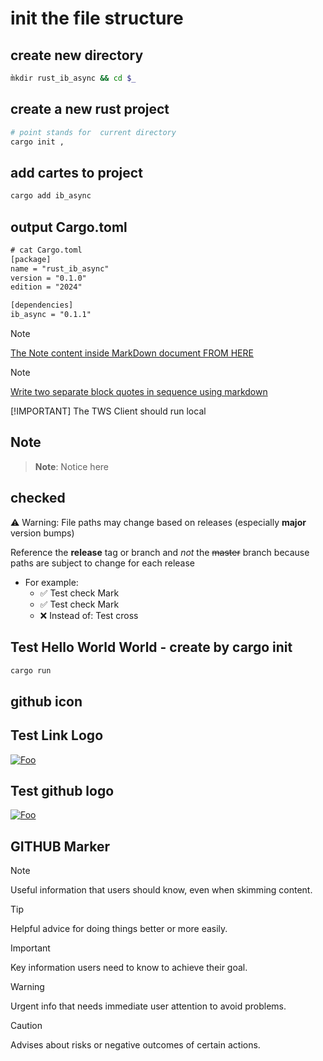 # init the file structure

## create new directory

```bash
m̀kdir rust_ib_async && cd $_

```

## create a new rust project

```bash
# point stands for  current directory
cargo init ,
```

## add cartes to project

```bash
cargo add ib_async
```

## output Cargo.toml

```txt
# cat Cargo.toml 
[package]
name = "rust_ib_async"
version = "0.1.0"
edition = "2024"

[dependencies]
ib_async = "0.1.1"
```

> [!NOTE]
> [The Note content inside MarkDown document  FROM HERE](https://stackoverflow.com/questions/25654845/how-can-i-create-a-text-box-for-a-note-in-markdown)
<!-- -->
> [!NOTE]
> [Write two separate block quotes in sequence using markdown](https://stackoverflow.com/questions/12979577/how-can-i-write-two-separate-blockquotes-in-sequence-using-markdown)
> <!-- -->
> [!IMPORTANT]
> The TWS Client should run local

## Note

> __Note__: Notice here

## checked

:warning: Warning: File paths may change based on releases (especially __major__ version bumps)

Reference the __release__ tag or branch and _not_ the ~~master~~ branch because paths are subject to change for each release

* For example:
  * :white_check_mark: Test check Mark
  * :white_check_mark: Test check Mark
  * :x: Instead of: Test cross

<!--
* For example:
  * :white_check_mark: Use: <code>https\://github.com/ryanoasis/nerd-fonts/tree/<b>v3.0.0</b>/patched-fonts/Hermit/Regular/HurmitNerdFont-Regular.otf</code>
  * :white_check_mark: Use: <code>https\://github.com/ryanoasis/nerd-fonts/blob/<b>0.9.0</b>/patched-fonts/Hermit/Medium/complete/Hurmit%20Medium%20Nerd%20Font%20Complete.otf</code>
  * :x: Instead of: <code>https\://github.com/ryanoasis/nerd-fonts/blob/<del>master</del>/patched-fonts/Hermit/Medium/complete/Hurmit%20Medium%20Nerd%20Font%20Complete.otf</code>
-->

## Test Hello World World - create by cargo init

```bash
cargo run
```

## github icon

<!--
//! [github]: https://img.shields.io/badge/github-8da0cb?style=for-the-badge&labelColor=555555&logo=github
-->

## Test Link Logo

[![Foo](http://www.google.com.au/images/nav_logo7.png)](http://google.com.au/)

## Test github logo

[![Foo](https://img.shields.io/badge/github-8da0cb?style=for-the-badge&labelColor=555555&logo=github)](https://meta.stackexchange.com/questions/38915/creating-an-image-link-in-markdown-format)

## GITHUB Marker

> [!NOTE]
> Useful information that users should know, even when skimming content.
<!-- -->
> [!TIP]
> Helpful advice for doing things better or more easily.
<!-- -->
> [!IMPORTANT]
> Key information users need to know to achieve their goal.
<!-- -->
> [!WARNING]
> Urgent info that needs immediate user attention to avoid problems.
<!-- -->
> [!CAUTION]
> Advises about risks or negative outcomes of certain actions.
